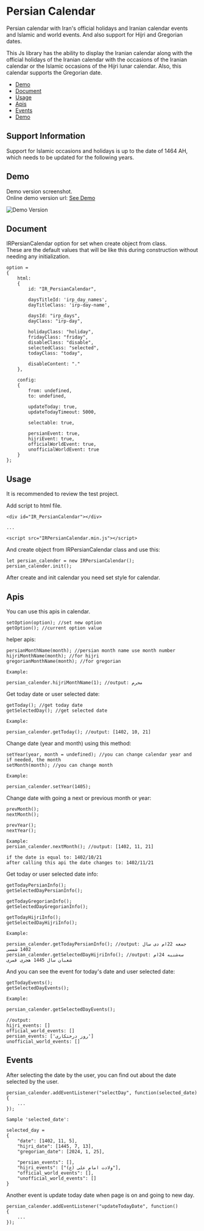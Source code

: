 # **Persian Calendar**
Persian calendar with Iran's official holidays and Iranian calendar events and Islamic and world events. And also support for Hijri and Gregorian dates.

This Js library has the ability to display the Iranian calendar along with the official holidays of the Iranian calendar with the occasions of the Iranian calendar or the Islamic occasions of the Hijri lunar calendar.
Also, this calendar supports the Gregorian date.

 - [Demo](#Demo)
 - [Document](#Document)
 - [Usage](#Usage)
 - [Apis](#Apis)
 - [Events](#Events)
 - [Demo](#Demo)

## **Support Information**

Support for Islamic occasions and holidays is up to the date of 1464 AH, which needs to be updated for the following years.


## **Demo**

Demo version screenshot. \
Online demo version url: [See Demo](https://codepen.io/mohamadhpp/pen/zYbKVzq)

![Demo Version](Screenshot.jpg)


## **Document**

IRPersianCalendar option for set when create object from class. \
These are the default values that will be like this during construction without needing any initialization.

```
option =
{
    html:
    {
        id: "IR_PersianCalendar",

        daysTitleId: 'irp_day_names',
        dayTitleClass: 'irp-day-name',

        daysId: "irp_days",
        dayClass: "irp-day",

        holidayClass: "holiday",
        fridayClass: "friday",
        disableClass: "disable",
        selectedClass: "selected",
        todayClass: "today",

        disableContent: "."
    },

    config:
    {
        from: undefined,
        to: undefined,

        updateToday: true,
        updateTodayTimeout: 5000,

        selectable: true,

        persianEvent: true,
        hijriEvent: true,
        officialWorldEvent: true,
        unofficialWorldEvent: true
    }
};
```
## **Usage**

It is recommended to review the test project.

Add script to html file.

```
<div id="IR_PersianCalendar"></div>

...

<script src="IRPersianCalendar.min.js"></script>
```
    
And create object from IRPersianCalendar class and use this:

```
let persian_calender = new IRPersianCalendar();
persian_calender.init();
```

After create and init calendar you need set style for calendar.
## **Apis**

You can use this apis in calendar.

```
setOption(option); //set new option
getOption(); //current option value
```

helper apis:

```
persianMonthName(month); //persian month name use month number
hijriMonthName(month); //for hijri
gregorianMonthName(month); //for gregorian

Example:

persian_calender.hijriMonthName(1); //output: محرم
```

Get today date or user selected date:

```
getToday(); //get today date
getSelectedDay(); //get selected date

Example:

persian_calender.getToday(); //output: [1402, 10, 21]
```

Change date (year and month) using this method:

```
setYear(year, month = undefined); //you can change calendar year and if needed, the month 
setMonth(month); //you can change month

Example: 

persian_calender.setYear(1405);
```

Change date with going a next or previous month or year:

```
prevMonth();
nextMonth();

prevYear();
nextYear();

Example:
persian_calender.nextMonth(); //output: [1402, 11, 21]

if the date is equal to: 1402/10/21
after calling this api the date changes to: 1402/11/21
```

Get today or user selected date info:

```
getTodayPersianInfo();
getSelectedDayPersianInfo();

getTodayGregorianInfo();
getSelectedDayGregorianInfo();

getTodayHijriInfo();
getSelectedDayHijriInfo();

Example:

persian_calender.getTodayPersianInfo(); //output: جمعه 22ام دی سال 1402 شمسی
persian_calender.getSelectedDayHijriInfo(); //output: سه‌شنبه 24ام شعبان سال 1445 هجری قمری
```

And you can see the event for today's date and user selected date:

```
getTodayEvents();
getSelectedDayEvents();

Example: 

persian_calender.getSelectedDayEvents();

//output:
hijri_events: []
official_world_events: []
persian_events: ['روز درختکاری']
unofficial_world_events: []
```


## **Events**
After selecting the date by the user, you can find out about the date selected by the user.

```
persian_calender.addEventListener("selectDay", function(selected_date)
{
	...
});

Sample 'selected_date':

selected_day = 
{
    "date": [1402, 11, 5],
    "hijri_date": [1445, 7, 13],
    "gregorian_date": [2024, 1, 25],

    "persian_events": [],
    "hijri_events": ["ولادت امام علی (ع)"],
    "official_world_events": [],
    "unofficial_world_events": []
}
```

Another event is update today date when page is on and going to new day.


```
persian_calender.addEventListener("updateTodayDate", function()
{
	...
});

```
